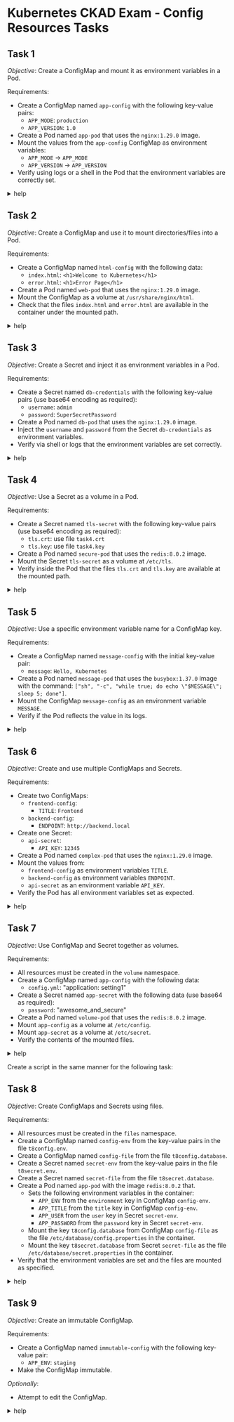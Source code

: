 # Kubernetes CKAD Exam - Config Resources Tasks

## Task 1

_Objective_: Create a ConfigMap and mount it as environment variables in a Pod.

Requirements:

- Create a ConfigMap named `app-config` with the following key-value pairs:
  - `APP_MODE`: `production`
  - `APP_VERSION`: `1.0`
- Create a Pod named `app-pod` that uses the `nginx:1.29.0` image.
- Mount the values from the `app-config` ConfigMap as environment variables:
  - `APP_MODE` -> `APP_MODE`
  - `APP_VERSION` -> `APP_VERSION`
- Verify using logs or a shell in the Pod that the environment variables are correctly set.

<details><summary>help</summary>

Create the ConfigMap:

```bash
k create cm app-config --from-literal APP_MODE=production --from-literal APP_VERSION=1.0
```

Create and apply the pod resource:

```yaml
apiVersion: v1
kind: Pod
metadata:
  name: app-pod
spec:
  containers:
  - image: nginx:1.29.0
    name: app-pod
    envFrom:
    - configMapRef:
        name: app-config
```

Verify:

```bash
k exec app-pod -it -- env | grep APP_
```

</details>

## Task 2

_Objective_: Create a ConfigMap and use it to mount directories/files into a Pod.

Requirements:

- Create a ConfigMap named `html-config` with the following data:
  - `index.html`: `<h1>Welcome to Kubernetes</h1>`
  - `error.html`: `<h1>Error Page</h1>`
- Create a Pod named `web-pod` that uses the `nginx:1.29.0` image.
- Mount the ConfigMap as a volume at `/usr/share/nginx/html`.
- Check that the files `index.html` and `error.html` are available in the container under the mounted path.

<details><summary>help</summary>

Create the ConfigMap:

```bash
k create cm html-config --from-literal index.html='<h1>Welcome to Kubernetes</h1>' --from-literal error.html='<h1>Error Page</h1>'
```

Create and apply the pod resource:

```yaml
apiVersion: v1
kind: Pod
metadata:
  name: web-pod
spec:
  containers:
  - image: nginx:1.29.0
    name: web-pod
    volumeMounts:
    - name: conf-vol
      mountPath: /usr/share/nginx/html
  volumes:
  - name: conf-vol
    configMap:
      name: html-config
```

Verify:

```shell
k exec -it web-pod -- ls /usr/share/nginx/html
```

</details>

## Task 3

_Objective_: Create a Secret and inject it as environment variables in a Pod.

Requirements:

- Create a Secret named `db-credentials` with the following key-value pairs (use base64 encoding as required):
  - `username`: `admin`
  - `password`: `SuperSecretPassword`
- Create a Pod named `db-pod` that uses the `nginx:1.29.0` image.
- Inject the `username` and `password` from the Secret `db-credentials` as environment variables.
- Verify via shell or logs that the environment variables are set correctly.

<details><summary>help</summary>

Create the Secret:

```bash
k create secret generic db-credentials --from-literal username=admin --from-literal password=SuperSecretPassword
```

Create and apply the pod resource:

```yaml
apiVersion: v1
kind: Pod
metadata:
  name: db-pod
spec:
  containers:
  - image: nginx:1.29.0
    name: db-pod
    envFrom:
    - secretRef:
        name: db-credentials
```

Verify:

```bash
k exec -it db-pod -- env | grep username
k exec -it db-pod -- env | grep password
```

</details>

## Task 4

_Objective_: Use a Secret as a volume in a Pod.

Requirements:

- Create a Secret named `tls-secret` with the following key-value pairs (use base64 encoding as required):
  - `tls.crt`: use file `task4.crt`
  - `tls.key`: use file `task4.key`
- Create a Pod named `secure-pod` that uses the `redis:8.0.2` image.
- Mount the Secret `tls-secret` as a volume at `/etc/tls`.
- Verify inside the Pod that the files `tls.crt` and `tls.key` are available at the mounted path.

<details><summary>help</summary>

Create the Secret:

```bash
k create secret tls tls-secret --key ./task4.key --cert ./task4.crt
```

Create and apply the pod resource:

```yaml
apiVersion: v1
kind: Pod
metadata:
  name: secure-pod
spec:
  containers:
  - image: redis:8.0.2
    name: secure-pod
    volumeMounts:
    - name: secret-vol
      mountPath: /etc/tls
  volumes:
  - name: secret-vol
    secret:
      secretName: tls-secret
```

Verify:

```bash
k exec -it secure-pod -- ls /etc/tls
```

</details>

## Task 5

_Objective_: Use a specific environment variable name for a ConfigMap key.

Requirements:

- Create a ConfigMap named `message-config` with the initial key-value pair:
  - `message`: `Hello, Kubernetes`
- Create a Pod named `message-pod` that uses the `busybox:1.37.0` image with the command: `["sh", "-c", "while true; do echo \"$MESSAGE\"; sleep 5; done"]`.
- Mount the ConfigMap `message-config` as an environment variable `MESSAGE`.
- Verify if the Pod reflects the value in its logs.

<details><summary>help</summary>

Create the ConfigMap:

```bash
k create cm message-config --from-literal message='Hello, Kubernetes'
```

Create and apply the Pod resource:

```yaml
apiVersion: v1
kind: Pod
metadata:
  name: message-pod
spec:
  containers:
  - image: busybox:1.37.0
    name: message-pod
    command: ["sh", "-c", "while true; do echo \"$MESSAGE\"; sleep 5; done"]
    env:
    - name: MESSAGE
      valueFrom:
        configMapKeyRef:
          name: message-config
          key: message
```

Verify:

```bash
k logs message-pod
```

</details>

## Task 6

_Objective_: Create and use multiple ConfigMaps and Secrets.

Requirements:

- Create two ConfigMaps:
  - `frontend-config`:
    - `TITLE`: `Frontend`
  - `backend-config`:
    - `ENDPOINT`: `http://backend.local`
- Create one Secret:
  - `api-secret`:
    - `API_KEY`: `12345`
- Create a Pod named `complex-pod` that uses the `nginx:1.29.0` image.
- Mount the values from:
  - `frontend-config` as environment variables `TITLE`.
  - `backend-config` as environment variables `ENDPOINT`.
  - `api-secret` as an environment variable `API_KEY`.
- Verify the Pod has all environment variables set as expected.

<details><summary>help</summary>

Create the ConfigMaps:

```bash
k create cm frontend-config --from-literal TITLE=Frontend
k create cm backend-config --from-literal ENDPOINT='http://backend.local'
```

Create the Secret:

```bash
k create secret generic api-secret --from-literal API_KEY=12345
```

Create and apply the Pod resource:

```yaml
apiVersion: v1
kind: Pod
metadata:
  name: complex-pod
spec:
  containers:
  - image: nginx:1.29.0
    name: complex-pod
    envFrom:
    - configMapRef:
        name: frontend-config
    - configMapRef:
        name: backend-config
    - secretRef:
        name: api-secret
```

Verify:

```bash
k exec -it complex-pod -- env | grep TITLE
k exec -it complex-pod -- env | grep ENDPOINT
k exec -it complex-pod -- env | grep API_KEY
```

</details>

## Task 7

_Objective_: Use ConfigMap and Secret together as volumes.

Requirements:

- All resources must be created in the `volume` namespace.
- Create a ConfigMap named `app-config` with the following data:
  - `config.yml`: "application: setting1"
- Create a Secret named `app-secret` with the following data (use base64 as required):
  - `password`: "awesome_and_secure"
- Create a Pod named `volume-pod` that uses the `redis:8.0.2` image.
- Mount `app-config` as a volume at `/etc/config`.
- Mount `app-secret` as a volume at `/etc/secret`.
- Verify the contents of the mounted files.

<details><summary>help</summary>

Create the ConfigMap:

```bash
k create -n volume cm app-config --from-literal config.yml='application: setting1'
```

Create the Secret:

```bash
k create -n volume secret generic app-secret --from-literal password=awesome_and_secure
```

Create and apply the Pod resource:

```yaml
apiVersion: v1
kind: Pod
metadata:
  name: volume-pod
  namespace: volume
spec:
  containers:
  - image: redis:8.0.2
    name: volume-pod
    volumeMounts:
    - name: app-config
      mountPath: /etc/config
    - name: app-secret
      mountPath: /etc/secret
  volumes:
  - name: app-config
    configMap:
      name: app-config
  - name: app-secret
    secret:
      secretName: app-secret
```

Verify:

```bash
k exec -n volume pods/volume-pod -- cat /etc/config/config.yml
k exec -n volume pods/volume-pod -- cat /etc/secret/password
```

</details>

Create a script in the same manner for the following task:

## Task 8

_Objective_: Create ConfigMaps and Secrets using files.

Requirements:

- All resources must be created in the `files` namespace.
- Create a ConfigMap named `config-env` from the key-value pairs in the file `t8config.env`.
- Create a ConfigMap named `config-file` from the file `t8config.database`.
- Create a Secret named `secret-env` from the key-value pairs in the file `t8secret.env`.
- Create a Secret named `secret-file` from the file `t8secret.database`.
- Create a Pod named `app-pod` with the image `redis:8.0.2` that.
  - Sets the following environment variables in the container:
    - `APP_ENV` from the `environment` key in ConfigMap `config-env`.
    - `APP_TITLE` from the `title` key in ConfigMap `config-env`.
    - `APP_USER` from the `user` key in Secret `secret-env`.
    - `APP_PASSWORD` from the `password` key in Secret `secret-env`.
  - Mount the key `t8config.database` from ConfigMap `config-file` as the file `/etc/database/config.properties` in the container.
  - Mount the key `t8secret.database` from Secret `secret-file` as the file `/etc/database/secret.properties` in the container.
- Verify that the environment variables are set and the files are mounted as specified.

<details><summary>help</summary>

Create the ConfigMap resources:

```bash
k create -n files cm config-env --from-env-file ./t8config.env
k create -n files cm config-file --from-file ./t8config.database
```

Create the Secret resources:

```bash
k create -n files secret generic secret-env --from-env-file ./t8secret.env
k create -n files secret generic secret-file --from-file ./t8secret.database
```

Create and apply the Pod resource:

```yaml
apiVersion: v1
kind: Pod
metadata:
  name: app-pod
  namespace: files
spec:
  containers:
  - image: redis:8.0.2
    name: app-pod
    env:
    - name: APP_ENV
      valueFrom:
        configMapKeyRef:
          name: config-env
          key: environment
    - name: APP_TITLE
      valueFrom:
        configMapKeyRef:
          name: config-env
          key: title
    - name: APP_USER
      valueFrom:
        secretKeyRef:
          name: secret-env
          key: user
    - name: APP_PASSWORD
      valueFrom:
        secretKeyRef:
          name: secret-env
          key: password
    volumeMounts:
    - name: config-file
      mountPath: /etc/database/config.properties
      subPath: t8config.database
    - name: secret-file
      mountPath: /etc/database/secret.properties
      subPath: t8secret.database
  volumes:
  - name: config-file
    configMap:
      name: config-file
  - name: secret-file
    secret:
      secretName: secret-file
```

Verify:

```bash
k exec -n files -it app-pod -- env | grep APP_
k exec -n files -it app-pod -- cat /etc/database/config.properties
k exec -n files -it app-pod -- cat /etc/database/secret.properties
```

</details>

## Task 9

_Objective_: Create an immutable ConfigMap.

Requirements:

- Create a ConfigMap named `immutable-config` with the following key-value pair:
  - `APP_ENV`: `staging`
- Make the ConfigMap immutable.

_Optionally_:

- Attempt to edit the ConfigMap.

<details><summary>help</summary>

Create the ConfigMap resource:

```bash
k create cm immutable-config --from-literal APP_ENV=staging --dry-run=client -o yaml > t9cm.yaml
```

Mark it as immutable:

```bash
echo "immutable: true" >> t9cm.yaml
```

Apply it:

```bash
k apply -f t9cm.yaml
```

<details>
